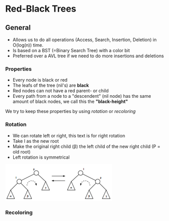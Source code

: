 # Red-Black Trees
## General
* Allows us to do all operations (Access, Search, Insertion, Deletion) in O(log(n)) time.
* Is based on a BST (=Binary Search Tree) with a color bit
* Preferred over a AVL tree if we need to do more insertions and deletions

### Properties
* Every node is black or red
* The leafs of the tree (nil's) are **black**
* Red nodes can not have a red parent- or child
* Every path from a node to a "descendent" (nil node) has the same amount of black nodes, we call this the **"black-height"**

We try to keep these properties by using *rotation* or *recoloring*

### Rotation
* We can rotate left or right, this text is for right rotation
* Take I as the new root
* Make the original right child (β) the left child of the new right child (P = old root)
* Left rotation is symmetrical

![](trees_red_black_rotation.png)
### Recoloring



